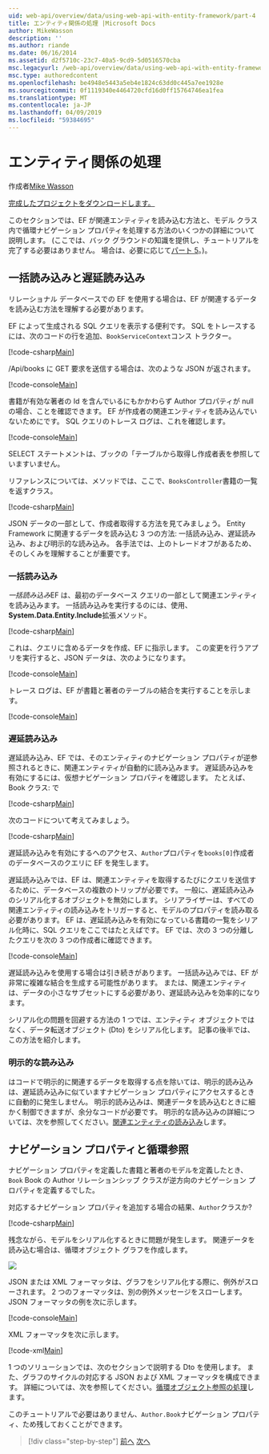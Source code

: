 ```yaml
---
uid: web-api/overview/data/using-web-api-with-entity-framework/part-4
title: エンティティ関係の処理 |Microsoft Docs
author: MikeWasson
description: ''
ms.author: riande
ms.date: 06/16/2014
ms.assetid: d2f5710c-23c7-40a5-9cd9-5d0516570cba
msc.legacyurl: /web-api/overview/data/using-web-api-with-entity-framework/part-4
msc.type: authoredcontent
ms.openlocfilehash: be4948e5443a5eb4e1824c63dd0c445a7ee1928e
ms.sourcegitcommit: 0f1119340e4464720cfd16d0ff15764746ea1fea
ms.translationtype: MT
ms.contentlocale: ja-JP
ms.lasthandoff: 04/09/2019
ms.locfileid: "59384695"
---
```

# <a name="handling-entity-relations"></a>エンティティ関係の処理

作成者[Mike Wasson](https://github.com/MikeWasson)

[完成したプロジェクトをダウンロードします。](https://github.com/MikeWasson/BookService)

このセクションでは、EF が関連エンティティを読み込む方法と、モデル クラス内で循環ナビゲーション プロパティを処理する方法のいくつかの詳細について説明します。 (ここでは、バック グラウンドの知識を提供し、チュートリアルを完了する必要はありません。 場合は、必要に応じて[パート 5](part-5.md)。)。

## <a name="eager-loading-versus-lazy-loading"></a>一括読み込みと遅延読み込み

リレーショナル データベースでの EF を使用する場合は、EF が関連するデータを読み込む方法を理解する必要があります。

EF によって生成される SQL クエリを表示する便利です。 SQL をトレースするには、次のコードの行を追加、`BookServiceContext`コンス トラクター。

[!code-csharp[Main](part-4/samples/sample1.cs)]

/Api/books に GET 要求を送信する場合は、次のような JSON が返されます。

[!code-console[Main](part-4/samples/sample2.cmd)]

書籍が有効な著者の Id を含んでいるにもかかわらず Author プロパティが null の場合、ことを確認できます。 EF が作成者の関連エンティティを読み込んでいないためにです。 SQL クエリのトレース ログは、これを確認します。

[!code-console[Main](part-4/samples/sample3.sql)]

SELECT ステートメントは、ブックの「テーブルから取得し作成者表を参照していますいません。

リファレンスについては、メソッドでは、ここで、`BooksController`書籍の一覧を返すクラス。

[!code-csharp[Main](part-4/samples/sample4.cs)]

JSON データの一部として、作成者取得する方法を見てみましょう。 Entity Framework に関連するデータを読み込む 3 つの方法: 一括読み込み、遅延読み込み、および明示的な読み込み。 各手法では、上のトレードオフがあるため、そのしくみを理解することが重要です。

### <a name="eager-loading"></a>一括読み込み

*一括読み込み*EF は、最初のデータベース クエリの一部として関連エンティティを読み込みます。 一括読み込みを実行するのには、使用、 **System.Data.Entity.Include**拡張メソッド。

[!code-csharp[Main](part-4/samples/sample5.cs)]

これは、クエリに含めるデータを作成、EF に指示します。 この変更を行うアプリを実行すると、JSON データは、次のようになります。

[!code-console[Main](part-4/samples/sample6.cmd)]

トレース ログは、EF が書籍と著者のテーブルの結合を実行することを示します。

[!code-console[Main](part-4/samples/sample7.cmd)]

### <a name="lazy-loading"></a>遅延読み込み

遅延読み込み、EF では、そのエンティティのナビゲーション プロパティが逆参照されるときに、関連エンティティが自動的に読み込みます。 遅延読み込みを有効にするには、仮想ナビゲーション プロパティを確認します。 たとえば、Book クラス: で

[!code-csharp[Main](part-4/samples/sample8.cs?highlight=6)]

次のコードについて考えてみましょう。

[!code-csharp[Main](part-4/samples/sample9.cs)]

遅延読み込みを有効にするへのアクセス、`Author`プロパティを`books[0]`作成者のデータベースのクエリに EF を発生します。

遅延読み込みでは、EF は、関連エンティティを取得するたびにクエリを送信するために、データベースの複数のトリップが必要です。 一般に、遅延読み込みのシリアル化するオブジェクトを無効にします。 シリアライザーは、すべての関連エンティティの読み込みをトリガーすると、モデルのプロパティを読み取る必要があります。 EF は、遅延読み込みを有効になっている書籍の一覧をシリアル化時に、SQL クエリをここではたとえばです。 EF では、次の 3 つの分離したクエリを次の 3 つの作成者に確認できます。

[!code-console[Main](part-4/samples/sample10.sql)]

遅延読み込みを使用する場合は引き続きがあります。 一括読み込みでは、EF が非常に複雑な結合を生成する可能性があります。 または、関連エンティティは、データの小さなサブセットにする必要があり、遅延読み込みを効率的になります。

シリアル化の問題を回避する方法の 1 つでは、エンティティ オブジェクトではなく、データ転送オブジェクト (Dto) をシリアル化します。 記事の後半では、この方法を紹介します。

### <a name="explicit-loading"></a>明示的な読み込み

はコードで明示的に関連するデータを取得する点を除いては、明示的読み込みは、遅延読み込みに似ていますナビゲーション プロパティにアクセスするときに自動的に発生しません。 明示的読み込みは、関連データを読み込むときに細かく制御できますが、余分なコードが必要です。 明示的な読み込みの詳細については、次を参照してください。[関連エンティティの読み込み](https://msdn.microsoft.com/data/jj574232#explicit)します。

## <a name="navigation-properties-and-circular-references"></a>ナビゲーション プロパティと循環参照

ナビゲーション プロパティを定義した書籍と著者のモデルを定義したとき、 `Book` Book の Author リレーションシップ クラスが逆方向のナビゲーション プロパティを定義するでした。

対応するナビゲーション プロパティを追加する場合の結果、`Author`クラスか?

[!code-csharp[Main](part-4/samples/sample11.cs?highlight=7)]

残念ながら、モデルをシリアル化するときに問題が発生します。 関連データを読み込む場合は、循環オブジェクト グラフを作成します。

![](part-4/_static/image1.png)

JSON または XML フォーマッタは、グラフをシリアル化する際に、例外がスローされます。 2 つのフォーマッタは、別の例外メッセージをスローします。 JSON フォーマッタの例を次に示します。

[!code-console[Main](part-4/samples/sample12.cmd)]

XML フォーマッタを次に示します。

[!code-xml[Main](part-4/samples/sample13.xml)]

1 つのソリューションでは、次のセクションで説明する Dto を使用します。 また、グラフのサイクルの対応する JSON および XML フォーマッタを構成できます。 詳細については、次を参照してください。[循環オブジェクト参照の処理](../../formats-and-model-binding/json-and-xml-serialization.md#handling_circular_object_references)します。

このチュートリアルで必要はありません、`Author.Book`ナビゲーション プロパティ、ため残しておくことができます。

> [!div class="step-by-step"]
> [前へ](part-3.md)
> [次へ](part-5.md)
